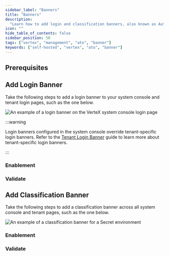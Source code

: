 ```yaml
---
sidebar_label: "Banners"
title: "Banners"
description:
  "Learn how to add login and classification banners, also known as Authority to Operate (ATO) banners, in VerteX."
icon: ""
hide_table_of_contents: false
sidebar_position: 50
tags: ["vertex", "management", "ato", "banner"]
keywords: ["self-hosted", "vertex", "ato", "banner"]
---
```


<PartialsComponent category="self-hosted" name="login-banner-intro" edition="VerteX" official="Palette VerteX" />

## Prerequisites

<PartialsComponent category="self-hosted" name="login-banner-prerequisites" edition="VerteX" />

## Add Login Banner

Take the following steps to add a login banner to your system console and tenant login pages, such as the one below.

![An example of a login banner on the VerteX system console login page](/vertex_system-management_login-banner_login-banner.webp)

:::warning

Login banners configured in the system console override tenant-specific login banners. Refer to the
[Tenant Login Banner](../../tenant-settings/login-banner.md) guide to learn more about tenant-specific login banners.

:::

### Enablement

<PartialsComponent category="self-hosted" name="login-banner-setup-login" edition="VerteX" />

### Validate

<PartialsComponent category="self-hosted" name="login-banner-validate-login" edition="VerteX" />

## Add Classification Banner

Take the following steps to add a classification banner across all system console and tenant pages, such as the one
below.

![An example of a classification banner for a Secret environment](/vertex_system-management_login-banner_classification-banner.webp)

### Enablement

<PartialsComponent category="self-hosted" name="login-banner-setup-classification" edition="VerteX" />

### Validate

<PartialsComponent category="self-hosted" name="login-banner-validate-classification" edition="VerteX" />
